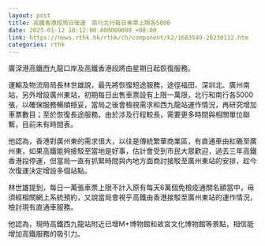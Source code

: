 ```yaml
---
layout: post
title: 高鐵香港段周日復運　南行北行每日車票上限各5000
date: 2023-01-12 10:12:00.000000000 +08:00
link: https://news.rthk.hk/rthk/ch/component/k2/1683549-20230112.htm
categories: rthk
---
```


廣深港高鐵西九龍口岸及高鐵香港段將由星期日起恢復服務。

運輸及物流局局長林世雄說，最先將恢復短途服務，途徑福田、深圳北、廣州南站，另外增設廣州東站，初期每日出售車票設有上限一萬限，北行和南行各5000張，以確保服務暢順穩妥，當局之後會檢視需求和西九龍站運作情況，再研究增加車票數目；至於恢復長途服務，由於涉及行程較長，需要更多時間與相關單位聯繫，目前未有時間表。

他認為，香港對廣州東的需求很大，以往是傳統繁華商業區，有直通車由紅磡至廣州東，如果高鐵能夠接駁至當地是好事，估計會受到市民大眾歡迎，過去三年高鐵香港段停運，但當局一直有抓緊時間與內地方面商討接駁至廣州東站的安排，趁今次復運決定增設多個站點。

林世雄提到，每日一萬張車票上限不計入原有每天6萬個免檢疫通關名額當中，毋須經相關網上系統預約，又說當局會視乎高鐵由香港接駁至廣州東站的運作情況，檢討現有直通車服務。

他認為，現時高鐵西九龍站附近已增M+博物館和故宮文化博物館等景點，相信能增加高鐵服務的吸引力。
